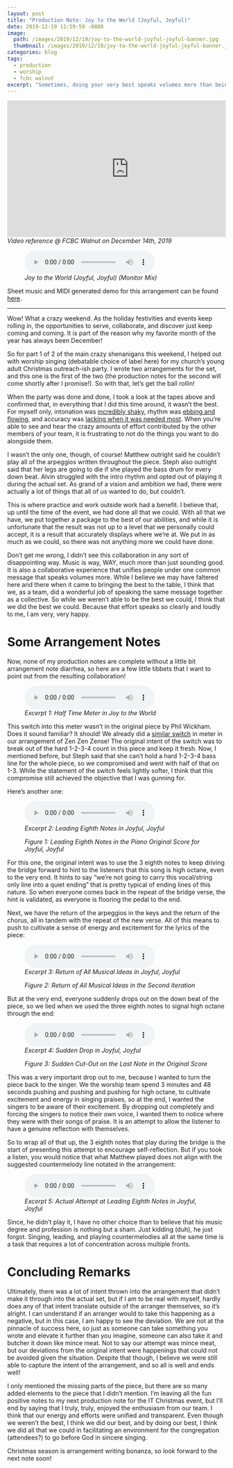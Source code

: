 ```yaml
---
layout: post
title: "Production Note: Joy to the World (Joyful, Joyful)"
date: 2019-12-19 11:59:59 -0800
image: 
  path: /images/2019/12/19/joy-to-the-world-joyful-joyful-banner.jpg
  thumbnail: /images/2019/12/19/joy-to-the-world-joyful-joyful-banner.jpg
categories: blog
tags:
  - production
  - worship
  - fcbc walnut
excerpt: "Sometimes, doing your very best speaks volumes more than being the best.  This past weekend, I wrote and participated in two arrangements for FCBC Walnut’s In-Transit Christmas party.  This is the first of the two production notes where I detail some of the musical and collaborative intent that our team aimed for."
---
```


<figure class="align-center" style="margin:0px;padding:0px;overflow:hidden">
    <div style="text-align: center;">
        <iframe
            width="560"
            height="315"
            src="https://www.youtube.com/embed/_jPWxkIQYW0"
            frameborder="0">
        </iframe>
    </div>
    <figcaption><i>Video reference @ FCBC Walnut on December 14th, 2019</i></figcaption>
</figure>

<figure class="align-center">
    <audio
        controls
        preload
        class="align-center"
        src="/assets/2019/12/19/joy-to-the-world-joyful-joyful-monitor-mix.mp3">
    </audio>
    <figcaption><i>Joy to the World (Joyful, Joyful) (Monitor Mix)</i></figcaption>
</figure>

Sheet music and MIDI generated demo for this arrangement can be found <a href="/sheets">here</a>.

<hr>

Wow!  What a crazy weekend.  As the holiday festivities and events keep rolling in, the opportunities to serve, collaborate, and discover just keep coming and coming.  It is part of the reason why my favorite month of the year has always been December!

So for part 1 of 2 of the main crazy shenanigans this weekend, I helped out with worship singing (debatable choice of label here) for my church’s young adult Christmas outreach-ish party.  I wrote two arrangements for the set, and this one is the first of the two (the production notes for the second will come shortly after I promise!).  So with that, let’s get the ball rollin!

When the party was done and done, I took a look at the tapes above and confirmed that, in everything that I did this time around, it wasn’t the best.  For myself only, intonation was [incredibly shaky](https://youtu.be/_jPWxkIQYW0?t=47), rhythm was [ebbing and flowing](https://youtu.be/_jPWxkIQYW0?t=70), and accuracy was [lacking when it was needed most](https://youtu.be/_jPWxkIQYW0?t=88).  When you’re able to see and hear the crazy amounts of effort contributed by the other members of your team, it is frustrating to not do the things you want to do alongside them.

I wasn’t the only one, though, of course!  Matthew outright said he couldn’t play all of the arpeggios written throughout the piece.  Steph also outright said that her legs are going to die if she played the bass drum for every down beat.  Alvin struggled with the intro rhythm and opted out of playing it during the actual set.  As grand of a vision and ambition we had, there were actually a lot of things that all of us wanted to do, but couldn’t.

This is where practice and work outside work had a benefit.  I believe that, up until the time of the event, we had done all that we could.  With all that we have, we put together a package to the best of our abilities, and while it is unfortunate that the result was not up to a level that we personally could accept, it is a result that accurately displays where we’re at.  We put in as much as we could, so there was not anything more we could have done.

Don’t get me wrong, I didn’t see this collaboration in any sort of disappointing way.  Music is way, WAY, much more than just sounding good.  It is also a collaborative experience that unifies people under one common message that speaks volumes more.  While I believe we may have faltered here and there when it came to bringing the best to the table, I think that we, as a team, did a wonderful job of speaking the same message together as a collective.  So while we weren’t able to be the best we could, I think that we did the best we could.  Because that effort speaks so clearly and loudly to me, I am very, very happy.

# Some Arrangement Notes

Now, none of my production notes are complete without a little bit arrangement note diarrhea, so here are a few little tibbets that I want to point out from the resulting collaboration!

<figure class="align-center">
    <audio
        controls
        preload
        class="align-center"
        src="/assets/2019/12/19/excerpt-1-half-time-meter-in-joy-to-the-world.mp3">
    </audio>
    <figcaption><i>Excerpt 1: Half Time Meter in Joy to the World</i></figcaption>
</figure>

This switch into this meter wasn’t in the original piece by Phil Wickham.  Does it sound familiar?  It should!  We already did a [similar switch](https://youtu.be/V87VHxL384Y?t=54) in meter in our arrangement of Zen Zen Zense!  The original intent of the switch was to break out of the hard 1-2-3-4 count in this piece and keep it fresh.  Now, I mentioned before, but Steph said that she can’t hold a hard 1-2-3-4 bass line for the whole piece, so we compromised and went with half of that on 1-3.  While the statement of the switch feels lightly softer, I think that this compromise still achieved the objective that I was gunning for.

Here’s another one:

<figure class="align-center">
    <audio
        controls
        preload
        class="align-center"
        src="/assets/2019/12/19/excerpt-2-leading-eighth-notes-in-joyful-joyful.mp3">
    </audio>
    <figcaption><i>Excerpt 2: Leading Eighth Notes in Joyful, Joyful</i></figcaption>
</figure>

<figure class="align-center">
    <img src="/images/2019/12/19/figure-1-leading-eighth-notes-in-the-piano-original-score-for-joyful-joyful.png" alt="">
    <figcaption><i>Figure 1: Leading Eighth Notes in the Piano Original Score for Joyful, Joyful</i></figcaption>
</figure>

For this one, the original intent was to use the 3 eighth notes to keep driving the bridge forward to hint to the listeners that this song is high octane, even to the very end.  It hints to say “we’re not going to carry this vocal/string only line into a quiet ending” that is pretty typical of ending lines of this nature.  So when everyone comes back in the repeat of the bridge verse, the hint is validated, as everyone is flooring the pedal to the end.

Next, we have the return of the arpeggios in the keys and the return of the chorus, all in tandem with the repeat of the new verse.  All of this means to push to cultivate a sense of energy and excitement for the lyrics of the piece:

<figure class="align-center">
    <audio
        controls
        preload
        class="align-center"
        src="/assets/2019/12/19/excerpt-3-return-of-all-musical-ideas-in-joyful-joyful.mp3">
    </audio>
    <figcaption><i>Excerpt 3: Return of All Musical Ideas in Joyful, Joyful</i></figcaption>
</figure>

<figure class="align-center">
    <img src="/images/2019/12/19/figure-2-return-of-all-musical-ideas-in-the-second-iteration.png" alt="">
    <figcaption><i>Figure 2: Return of All Musical Ideas in the Second Iteration</i></figcaption>
</figure>

But at the very end, everyone suddenly drops out on the down beat of the piece, so we lied when we used the three eighth notes to signal high octane through the end:

<figure class="align-center">
    <audio
        controls
        preload
        class="align-center"
        src="/assets/2019/12/19/excerpt-4-sudden-drop-in-joyful-joyful.mp3">
    </audio>
    <figcaption><i>Excerpt 4: Sudden Drop in Joyful, Joyful</i></figcaption>
</figure>

<figure class="align-center">
    <img src="/images/2019/12/19/figure-3-sudden-cut-out-on-the-last-note-in-the-original-score.png" alt="">
    <figcaption><i>Figure 3: Sudden Cut-Out on the Last Note in the Original Score</i></figcaption>
</figure>

This was a very important drop out to me, because I wanted to turn the piece back to the singer.  We the worship team spend 3 minutes and 48 seconds pushing and pushing and pushing for high octane, to cultivate excitement and energy in singing praises, so at the end, I wanted the singers to be aware of their excitement.  By dropping out completely and forcing the singers to notice their own voice, I wanted them to notice where they were with their songs of praise.  It is an attempt to allow the listener to have a genuine reflection with themselves.

So to wrap all of that up, the 3 eighth notes that play during the bridge is the start of presenting this attempt to encourage self-reflection.  But if you took a listen, you would notice that what Matthew played does not align with the suggested countermelody line notated in the arrangement:

<figure class="align-center">
    <audio
        controls
        preload
        class="align-center"
        src="/assets/2019/12/19/excerpt-5-actual-attempt-at-leading-eighth-notes-in-joyful-joyful.mp3">
    </audio>
    <figcaption><i>Excerpt 5: Actual Attempt at Leading Eighth Notes in Joyful, Joyful</i></figcaption>
</figure>

Since, he didn’t play it, I have no other choice than to believe that his music degree and profession is nothing but a sham.  Just kidding (duh), he just forgot.  Singing, leading, and playing countermelodies all at the same time is a task that requires a lot of concentration across multiple fronts.

# Concluding Remarks

Ultimately, there was a lot of intent thrown into the arrangement that didn’t make it through into the actual set, but if I am to be real with myself, hardly does any of that intent translate outside of the arranger themselves, so it’s alright.  I can understand if an arranger would to take this happening as a negative, but in this case, I am happy to see the deviation.  We are not at the pinnacle of success here, so just as someone can take something you wrote and elevate it further than you imagine, someone can also take it and butcher it down like mince meat.  Not to say our attempt was mince meat, but our deviations from the original intent were happenings that could not be avoided given the situation.  Despite that though, I believe we were still able to capture the intent of the arrangement, and so all is well and ends well!

I only mentioned the missing parts of the piece, but there are so many added elements to the piece that I didn’t mention.  I’m leaving all the fun positive notes to my next production note for the IT Christmas event, but I’ll end by saying that I truly, truly, enjoyed the enthusiasm from our team.  I think that our energy and efforts were unified and transparent.  Even though we weren’t the best, I think we did our best, and by doing our best, I think we did all that we could in facilitating an environment for the congregation (attendees?) to go before God in sincere singing.

Christmas season is arrangement writing bonanza, so look forward to the next note soon!